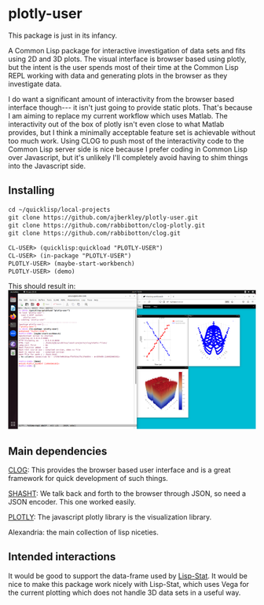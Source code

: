 # plotly-user

This package is just in its infancy.

A Common Lisp package for interactive investigation of data sets and
fits using 2D and 3D plots.  The visual interface is browser based using plotly,
but the intent is the user spends most of their time at the Common
Lisp REPL working with data and generating plots in the browser as
they investigate data.

I do want a significant amount of interactivity from the browser based interface
though--- it isn't just going to provide static plots.  That's because I am aiming
to replace my current workflow which uses Matlab.  The interactivity
out of the box of plotly isn't even close to what Matlab provides, but I think
a minimally acceptable feature set is achievable without too much work.  Using
CLOG to push most of the interactivity code to the Common Lisp server side is nice
because I prefer coding in Common Lisp over Javascript, but it's unlikely I'll
completely avoid having to shim things into the Javascript side.

## Installing
```
cd ~/quicklisp/local-projects
git clone https://github.com/ajberkley/plotly-user.git
git clone https://github.com/rabbibotton/clog-plotly.git
git clone https://github.com/rabbibotton/clog.git
```

```
CL-USER> (quicklisp:quickload "PLOTLY-USER")
CL-USER> (in-package "PLOTLY-USER")
PLOTLY-USER> (maybe-start-workbench)
PLOTLY-USER> (demo)
```

This should result in:
![Screenshot](./screenshot-readme.png)

## Main dependencies
[CLOG](https://github.com/rabbibotton/clog): This provides the browser based user interface and is a great framework for quick development of such things.

[SHASHT](https://github.com/yitzchak/shasht): We talk back and forth to the browser through JSON, so need a JSON encoder.  This one worked easily.

[PLOTLY](https://plotly.com/javascript/): The javascript plotly library is the visualization library.

Alexandria: the main collection of lisp niceties.

## Intended interactions

It would be good to support the data-frame used by
[Lisp-Stat](https://github.com/Lisp-Stat).  It would be nice to make
this package work nicely with Lisp-Stat, which uses Vega for the
current plotting which does not handle 3D data sets in a useful way.
